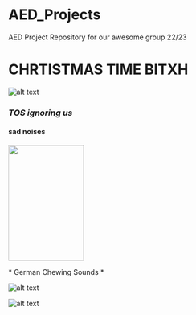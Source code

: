 # AED_Projects
AED Project Repository for our awesome group 22/23

# CHRTISTMAS TIME BITXH
![alt text](https://tenor.com/view/padoru-padoru-anime-run-fate-series-saber-nero-gif-15979862.gif)
### *TOS ignoring us*
#### **sad noises**

<img src="https://media.tenor.com/ufjlv3GDiXwAAAAC/kancolle-chewing.gif" width="150" height="230" />

<p> * German Chewing Sounds *</p>


![alt text](https://xtech.nikkei.com/it/article/NEWS/20061114/253554/DukeTuxXmas.jpg?__scale=w:800,h:662&_sh=02f0ab0e60)

![alt text](https://i.imgur.com/1EgmQhX.png)
